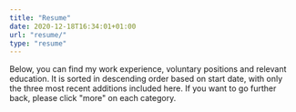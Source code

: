 ```yaml
---
title: "Resume"
date: 2020-12-18T16:34:01+01:00
url: "resume/"
type: "resume"
---
```


Below, you can find my work experience, voluntary positions and relevant education. It is sorted in descending order based on start date, with only the three most recent additions included here. If you want to go further back, please click "more" on each category. 

